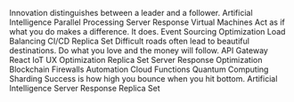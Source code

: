 Innovation distinguishes between a leader and a follower. Artificial Intelligence Parallel Processing Server Response Virtual Machines Act as if what you do makes a difference. It does. Event Sourcing Optimization Load Balancing CI/CD Replica Set
Difficult roads often lead to beautiful destinations. Do what you love and the money will follow. API Gateway React IoT UX Optimization Replica Set Server Response Optimization
Blockchain Firewalls Automation Cloud Functions Quantum Computing Sharding Success is how high you bounce when you hit bottom. Artificial Intelligence Server Response Replica Set
